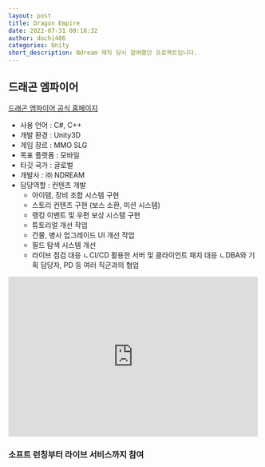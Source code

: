 ```yaml
---
layout: post
title: Dragon Empire
date: 2022-07-31 00:18:32
author: dochi486
categories: Unity
short_description: Ndream 재직 당시 참여했던 프로젝트입니다.
---
```


## 드래곤 엠파이어

[드래곤 엠파이어 공식 홈페이지](https://dragon.ndream.com/ko)
<br>

- 사용 언어 : C#, C++
- 개발 환경 : Unity3D
- 게임 장르 : MMO SLG
- 목표 플랫폼 : 모바일
- 타깃 국가 : 글로벌
- 개발사 : ㈜ NDREAM
- 담당역할 : 컨텐츠 개발
  - 아이템, 장비 조합 시스템 구현
  - 스토리 컨텐츠 구현 (보스 소환, 미션 시스템)
  - 랭킹 이벤트 및 우편 보상 시스템 구현
  - 튜토리얼 개선 작업
  - 건물, 병사 업그레이드 UI 개선 작업
  - 필드 탐색 시스템 개선
  - 라이브 점검 대응
    ㄴCI/CD 활용한 서버 및 클라이언트 패치 대응
    ㄴDBA와 기획 담당자, PD 등 여러 직군과의 협업

<div class="youtube-container">
<iframe width="500" height="320" src="https://www.youtube.com/embed/KLtGmIDtQA0" title="[Dragon Siege] Siege Edition" frameborder="0" allow="accelerometer; autoplay; clipboard-write; encrypted-media; gyroscope; picture-in-picture; web-share" allowfullscreen></iframe>
<br>
</div>

### 소프트 런칭부터 라이브 서비스까지 참여
